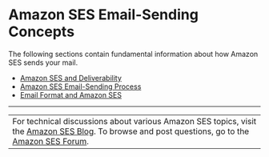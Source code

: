 # Amazon SES Email\-Sending Concepts<a name="sending-email-concepts"></a>

The following sections contain fundamental information about how Amazon SES sends your mail\.
+ [Amazon SES and Deliverability](deliverability-and-ses.md)
+ [Amazon SES Email\-Sending Process](sending-email-with-ses.md)
+ [Email Format and Amazon SES](email-format.md)


****  

|  | 
| --- |
| For technical discussions about various Amazon SES topics, visit the [Amazon SES Blog](https://aws.amazon.com//blogs/ses/)\. To browse and post questions, go to the [Amazon SES Forum](https://forums.aws.amazon.com/forum.jspa?forumID=90)\. | 